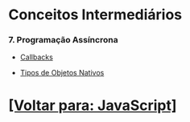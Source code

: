 # Conceitos Intermediários

<!--
### 5. Manipulação do DOM

- Seleção de Elementos (getElementById, querySelector, etc.)
- Modificação de Elementos (innerHTML, textContent, etc.)
- Manipulação de Atributos e Estilos
- Manipulação de Classes

### 6. Eventos

- Tipos de Eventos (click, submit, keydown, etc.)
- Adicionar e Remover Event Listeners
- Delegação de Eventos
-->

### 7. Programação Assíncrona

<!--
- Assincronicidade
-->

- [Callbacks](./7-programacao-assincrona/2-callbacks.md)

<!--
- Promises
- Callbacks x Promesas
- `then`/`catch`
- `async`/`await`
-->

- [Tipos de Objetos Nativos](./7-programacao-assincrona/tipos-objetos-nativos/tipos-objetos-nativos.md)

<!--
### 8. Ecma Internacional e o ECMAScript

- ECMA Internacional e o ECMAScript
- Resumo do ES1 ao ES13
- ES6

### 9. Módulos

- Módulos
- "Sistema de Módulos" ou "Sistema de Carregamento de Módulos"?
- CJS
- ESM
- `strict mode`
- Como e onde vou pontuar sobre as palavras-chaves utilizadas na importação/exportação?
- Como e onde vou pontuar sobre a utilização de módulos que usam sistemas de carregamento distintos no mesmo módulo?
-->

# [[Voltar para: JavaScript]](../JavaScript.md)